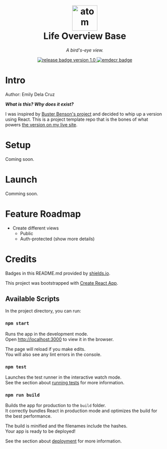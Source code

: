 <h1 align="center">
    <a href="https://emilydelacruz.com" target="_blank"><img src="https://emilydelacruz.com/files/connection.png" alt="atom graphic" width="80"></a>
    <br>
    Life Overview Base
</h1>

<p align="center"><em>A bird's-eye view.</em></p>

<p align="center">
    <a href="https://github.com/emdecr/edc/releases">
        <img src="https://img.shields.io/badge/release-v1.0-blue.svg" alt="release badge version 1.0">
    </a>
    <a href="https://emilydelacruz.com">
        <img src="https://img.shields.io/badge/%3C%2F%3E%20with%20%E2%99%A5%EF%B8%8E%20by-emdecr-red.svg" alt="emdecr badge">
    </a>
    
</p>

# Intro

Author: Emily Dela Cruz

_**What is this? Why does it exist?**_

I was inspired by <a href="https://busterbenson.com/the-life-of/buster/" target="_blank">Buster Benson's project</a> and decided to whip up a version using React. This is a project template repo that is the bones of what powers <a href="https://emilydelacruz.com/life-overview" target="_blank">the version on my live site</a>.

# Setup

Coming soon.

# Launch

Comming soon.

# Feature Roadmap

- Create different views
  - Public
  - Auth-protected (show more details)

# Credits

Badges in this README.md provided by [shields.io](https://shields.io/#your-badge).

This project was bootstrapped with [Create React App](https://github.com/facebook/create-react-app).

## Available Scripts

In the project directory, you can run:

### `npm start`

Runs the app in the development mode.<br />
Open [http://localhost:3000](http://localhost:3000) to view it in the browser.

The page will reload if you make edits.<br />
You will also see any lint errors in the console.

### `npm test`

Launches the test runner in the interactive watch mode.<br />
See the section about [running tests](https://facebook.github.io/create-react-app/docs/running-tests) for more information.

### `npm run build`

Builds the app for production to the `build` folder.<br />
It correctly bundles React in production mode and optimizes the build for the best performance.

The build is minified and the filenames include the hashes.<br />
Your app is ready to be deployed!

See the section about [deployment](https://facebook.github.io/create-react-app/docs/deployment) for more information.
